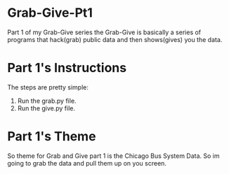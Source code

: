 # Grab-Give-Pt1
Part 1 of my Grab-Give series the Grab-Give is basically a series of programs that hack(grab) public data and then shows(gives) you the data.

# Part 1's Instructions
The steps are pretty simple:<br>
1. Run the grab.py file.<br>
2. Run the give.py file.

# Part 1's Theme
So theme for Grab and Give part 1 is the Chicago Bus System Data. So im going to grab the data and pull them up on you screen.
